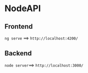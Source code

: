 # NodeAPI

## Frontend

`ng serve` ==> `http://localhost:4200/`

## Backend

`node server`==> `http://localhost:3000/`
